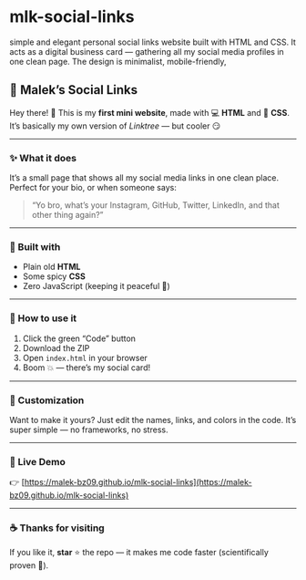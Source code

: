# mlk-social-links
simple and elegant personal social links website built with HTML and CSS. It acts as a digital business card — gathering all my social media profiles in one clean page. The design is minimalist, mobile-friendly, 

## 🧠 Malek’s Social Links

Hey there! 👋
This is my **first mini website**, made with 💻 **HTML** and 🎨 **CSS**.
It’s basically my own version of *Linktree* — but cooler 😏

---

### ✨ What it does

It’s a small page that shows all my social media links in one clean place.
Perfect for your bio, or when someone says:

> “Yo bro, what’s your Instagram, GitHub, Twitter, LinkedIn, and that other thing again?”

---

### 🧩 Built with

* Plain old **HTML**
* Some spicy **CSS**
* Zero JavaScript (keeping it peaceful 🧘)

---

### 🚀 How to use it

1. Click the green “Code” button
2. Download the ZIP
3. Open `index.html` in your browser
4. Boom 💥 — there’s my social card!

---

### 🎨 Customization

Want to make it yours?
Just edit the names, links, and colors in the code.
It’s super simple — no frameworks, no stress.

---

### 📱 Live Demo

👉 [https://malek-bz09.github.io/mlk-social-links](https://malek-bz09.github.io/mlk-social-links)

---

### ☕ Thanks for visiting

If you like it, **star** ⭐ the repo —
it makes me code faster (scientifically proven 🧪).
